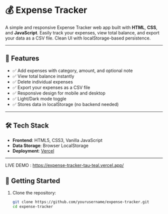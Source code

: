 # 💰 Expense Tracker

A simple and responsive Expense Tracker web app built with **HTML**, **CSS**, and **JavaScript**. Easily track your expenses, view total balance, and export your data as a CSV file. Clean UI with localStorage-based persistence.


---

## 🔧 Features

- ✅ Add expenses with category, amount, and optional note  
- ✅ View total balance instantly  
- ✅ Delete individual expenses  
- ✅ Export your expenses as a CSV file  
- ✅ Responsive design for mobile and desktop  
- ✅ Light/Dark mode toggle  
- ✅ Stores data in localStorage (no backend needed)

---

## 🛠 Tech Stack

- **Frontend**: HTML5, CSS3, Vanilla JavaScript  
- **Data Storage**: Browser LocalStorage  
- **Deployment**: [Vercel](https://vercel.com/)

---
LIVE DEMO : https://expense-tracker-tau-teal.vercel.app/

## 🚀 Getting Started

1. Clone the repository:
   ```bash
   git clone https://github.com/yourusername/expense-tracker.git
   cd expense-tracker
